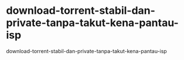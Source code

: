 # download-torrent-stabil-dan-private-tanpa-takut-kena-pantau-isp
download-torrent-stabil-dan-private-tanpa-takut-kena-pantau-isp
